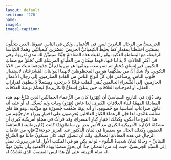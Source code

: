 ```yaml
---
layout: default
section: '276'
name:
image1: 
image1-caption: 
---
```

الجريسيُّ من الرجالِ النادرينَ ليس في الأعمالِ، ولكن في الناسِ عمومًا، الذين يتحلَّونَ بصفتَين اختلطَتا بمقدارٍ كما يخلِطُ الكيميائيُّ الحريصُ عنصُرَين كيميائيَّين وهما: الكياسةُ الرفيعةُ، مع البساطةِ الذكيةِ. ولو راعَيتَ هذه المعادلةَ جيِّدًا سيتبيَّنُ لك مدى نُدرتِها، وهي في أكثرِ الحالاتِ لا يدَ لنا فيها، فهما صِفَتان من الطَّبائعِ المرسَلةِ التي تُخلَقُ مع صفاتِ التكوينِ في إنسانٍ مُختارٍ ثم تنمو معه، وينمِّيها هو من واقع أنَّ جذورَهما تنبتُ من خَلايا التكوينِ. ولا شكَّ أنَّ من يملكُهُما هو من المحظوظينَ لأنهما البوابتان المُشْرَعَتان لاستقبالِ قلوبِ الناسِ، وصدِّقني فإن كلَّ أنواعِ الناسِ من القادةِ الصارمين، إلى رجالِ الأعمالِ الحازِمين، إلى الشُّعراءِ الحالمين يُبقي للقلبِ قيادًا لا يرتخي، ومِشعلاً لا ينطفِئ لقراراتِ العقل، أو لموجباتِ العلاقاتِ حين يتبلوَرُ إشعاعُ (الكاريزما) ليحكُمَ نوعيةَ العلاقات.

وقد دُوِّنَ في التاريخِ السياسيِّ أن (نِهْرُو) كان من الزُّعماء الجماليِّين الذين تَبْزُغُ بهم هذه المعادلةُ المهمَّةُ لبناءِ العلاقاتِ الكبرى، لذا عاش (نِهْرُو) ومات ولم يُسجَّل له أو عليه أنه عاشَ صراعاتٍ أساسيةً مع خُصومِهِ، أو أنه يومًا ضَعُفَت جُسورُهُ مع مؤيِّديه، وهو هنا فاق معلِّمَه غانْدِي. لذا فإن الزعماءَ الكبارَ العاقلين يَحرِصون على اختيارِ وزراءِ خارجيَّتِهم من هذا النوعِ ما أمكن، وكذلك اختيارِ كبارِ السفراءِ، وقد قرأتُ في مجلةٍ أمريكية كبرى أن مشكلةَ الإدارةِ الأمريكيةِ الكبرى مع الأميرِ بندرِ بنِ سلطانٍ(1) كانت (كاريزمائيته) الشاهقةَ الحضورِ، وكذلك الحال مع سفيرنا في لبنان الدكتور عبد العزيز خوجة(2)فإنه من علامات الرجالِ في هذه المعادلةِ الجماليةِ، ولك أن تتصوَّرَ كيف كان سيكونُ حالُنا مع الصِّراعِ اللبنانيِّ - وحالةُ لبنانَ شديدةُ السُّوءِ - لو لم يكن هو في المكتبِ الأولِ لنا في بيروتَ. نصلُ إلى  السيِّدِ الجريسيِّ، حيث إنه من الممكنِ جدًّا أن يحوزَ منصبًا بهذه الأهميةِ وأن يكونَ مهيَّأً له تمامَ التهيئةِ، على أنَّ هذا ليس المنصبَ الذي نَنْشُدُهُ له.